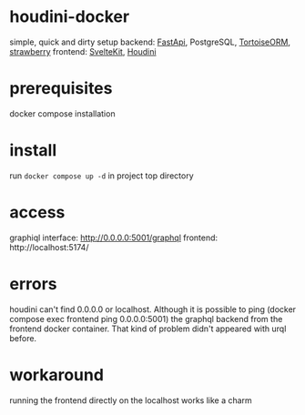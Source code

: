 # houdini-docker
simple, quick and dirty setup
backend: [FastApi](https://github.com/tiangolo/fastapi), PostgreSQL, [TortoiseORM](https://github.com/tortoise/tortoise-orm), [strawberry](https://github.com/strawberry-graphql/strawberry)
frontend: [SvelteKit](https://github.com/sveltejs/kit), [Houdini](https://github.com/HoudiniGraphQL/houdini)

# prerequisites
docker compose installation

# install
run `docker compose up -d` in project top directory

# access
graphiql interface: http://0.0.0.0:5001/graphql
frontend: http://localhost:5174/

# errors
houdini can't find 0.0.0.0 or localhost. Although it is possible to ping (docker compose exec frontend ping 0.0.0.0:5001) the graphql backend from the frontend docker container. That kind of problem didn't appeared with urql before.

# workaround 
running the frontend directly on the localhost works like a charm
